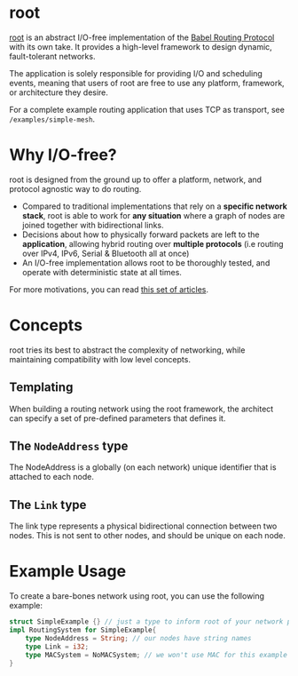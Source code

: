 # root

[root](https://github.com/encodeous/root) is an abstract I/O-free implementation of the [Babel Routing Protocol](https://datatracker.ietf.org/doc/html/rfc8966) with its own take. It provides a high-level framework to design dynamic, fault-tolerant networks.

The application is solely responsible for providing I/O and scheduling events, meaning that users of root are free to use any platform, framework, or architecture they desire.

For a complete example routing application that uses TCP as transport, see `/examples/simple-mesh`.

# Why I/O-free?

root is designed from the ground up to offer a platform, network, and protocol agnostic way to do routing.
- Compared to traditional implementations that rely on a **specific network stack**, root is able to work for **any situation** where a graph of nodes are joined together with bidirectional links.
- Decisions about how to physically forward packets are left to the **application**, allowing hybrid routing over **multiple protocols** (i.e routing over IPv4, IPv6, Serial & Bluetooth all at once)
- An I/O-free implementation allows root to be thoroughly tested, and operate with deterministic state at all times.

For more motivations, you can read [this set of articles](https://sans-io.readthedocs.io/index.html#).

# Concepts

root tries its best to abstract the complexity of networking, while maintaining compatibility with low level concepts.

## Templating

When building a routing network using the root framework, the architect can specify a set of pre-defined parameters that defines it.

## The `NodeAddress` type

The NodeAddress is a globally (on each network) unique identifier that is attached to each node.

## The `Link` type

The link type represents a physical bidirectional connection between two nodes. This is not sent to other nodes, and should be unique on each node.

# Example Usage

To create a bare-bones network using root, you can use the following example:

```rust
struct SimpleExample {} // just a type to inform root of your network parameters
impl RoutingSystem for SimpleExample{
    type NodeAddress = String; // our nodes have string names
    type Link = i32;
    type MACSystem = NoMACSystem; // we won't use MAC for this example
}
```

